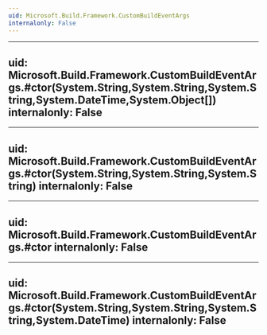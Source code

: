 ```yaml
---
uid: Microsoft.Build.Framework.CustomBuildEventArgs
internalonly: False
---
```


---
uid: Microsoft.Build.Framework.CustomBuildEventArgs.#ctor(System.String,System.String,System.String,System.DateTime,System.Object[])
internalonly: False
---

---
uid: Microsoft.Build.Framework.CustomBuildEventArgs.#ctor(System.String,System.String,System.String)
internalonly: False
---

---
uid: Microsoft.Build.Framework.CustomBuildEventArgs.#ctor
internalonly: False
---

---
uid: Microsoft.Build.Framework.CustomBuildEventArgs.#ctor(System.String,System.String,System.String,System.DateTime)
internalonly: False
---
